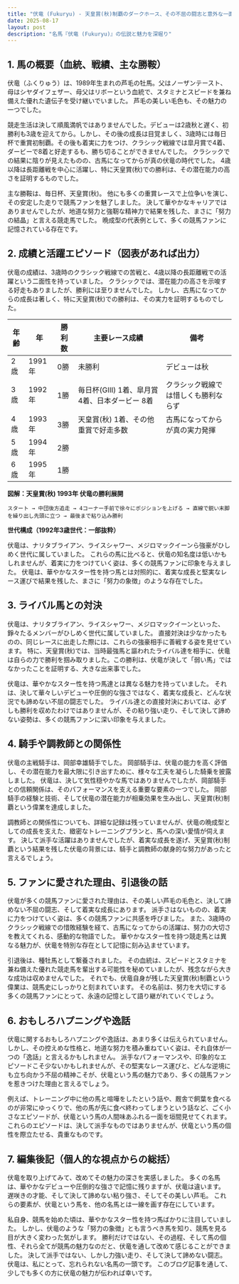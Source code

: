 ```yaml
---
title: "伏竜 (Fukuryu) - 天皇賞(秋)制覇のダークホース、その不屈の闘志と意外な一面"
date: 2025-08-17
layout: post
description: "名馬『伏竜 (Fukuryu)』の伝説と魅力を深堀り"
---
```


## 1. 馬の概要（血統、戦績、主な勝鞍）

伏竜（ふくりゅう）は、1989年生まれの芦毛の牡馬。父はノーザンテースト、母はシヤダイフェザー、母父はリボーという血統で、スタミナとスピードを兼ね備えた優れた遺伝子を受け継いでいました。  芦毛の美しい毛色も、その魅力の一つでした。

競走生活は決して順風満帆ではありませんでした。デビューは2歳秋と遅く、初勝利も3歳を迎えてから。しかし、その後の成長は目覚ましく、3歳時には毎日杯で重賞初制覇。その後も着実に力をつけ、クラシック戦線では皐月賞で4着、ダービーで8着と好走するも、勝ち切ることができませんでした。  クラシックでの結果に陰りが見えたものの、古馬になってからが真の伏竜の時代でした。  4歳以降は長距離戦を中心に活躍し、特に天皇賞(秋)での勝利は、その潜在能力の高さを証明するものでした。

主な勝鞍は、毎日杯、天皇賞(秋)。  他にも多くの重賞レースで上位争いを演じ、その安定した走りで競馬ファンを魅了しました。  決して華やかなキャリアではありませんでしたが、地道な努力と強靭な精神力で結果を残した、まさに「努力の結晶」と言える競走馬でした。  晩成型の代表例として、多くの競馬ファンに記憶されている存在です。


## 2. 成績と活躍エピソード（図表があれば出力）

伏竜の成績は、3歳時のクラシック戦線での苦戦と、4歳以降の長距離戦での活躍という二面性を持っていました。  クラシックでは、潜在能力の高さを示唆する好走もありましたが、勝利には至りませんでした。  しかし、古馬になってからの成長は著しく、特に天皇賞(秋)での勝利は、その実力を証明するものでした。

| 年齢 | 年 | 勝利数 | 主要レース成績 | 備考 |
|---|---|---|---|---|
| 2歳 | 1991年 | 0勝 | 未勝利 | デビューは秋 |
| 3歳 | 1992年 | 1勝 | 毎日杯(GIII) 1着、皐月賞 4着、日本ダービー 8着 | クラシック戦線では惜しくも勝利ならず |
| 4歳 | 1993年 | 3勝 | 天皇賞(秋) 1着、その他重賞で好走多数 | 古馬になってからが真の実力発揮 |
| 5歳 | 1994年 | 2勝 |  |  |
| 6歳 | 1995年 | 1勝 |  |  |


**図解：天皇賞(秋) 1993年 伏竜の勝利展開**

```
スタート → 中団後方追走 → 4コーナー手前で徐々にポジションを上げる → 直線で鋭い末脚を繰り出し先頭に立つ → 最後まで粘り込み勝利
```

**世代構成（1992年3歳世代：一部抜粋）**

伏竜は、ナリタブライアン、ライスシャワー、メジロマックイーンら強豪がひしめく世代に属していました。  これらの馬に比べると、伏竜の知名度は低いかもしれませんが、着実に力をつけていく姿は、多くの競馬ファンに印象を与えました。  伏竜は、華やかなスター性を持つ馬とは対照的に、着実な成長と堅実なレース運びで結果を残した、まさに「努力の象徴」のような存在でした。


## 3. ライバル馬との対決

伏竜は、ナリタブライアン、ライスシャワー、メジロマックイーンといった、錚々たるメンバーがひしめく世代に属していました。  直接対決は少なかったものの、同じレースに出走した際には、これらの強豪相手に善戦する姿を見せています。  特に、天皇賞(秋)では、当時最強馬と謳われたライバル達を相手に、伏竜は自らの力で勝利を掴み取りました。この勝利は、伏竜が決して「弱い馬」ではなかったことを証明する、大きな出来事でした。

伏竜は、華やかなスター性を持つ馬達とは異なる魅力を持っていました。  それは、決して華々しいデビューや圧倒的な強さではなく、着実な成長と、どんな状況でも諦めない不屈の闘志でした。  ライバル達との直接対決においては、必ずしも勝利を収めたわけではありませんが、その粘り強い走り、そして決して諦めない姿勢は、多くの競馬ファンに深い印象を与えました。


## 4. 騎手や調教師との関係性

伏竜の主戦騎手は、岡部幸雄騎手でした。  岡部騎手は、伏竜の能力を高く評価し、その潜在能力を最大限に引き出すために、様々な工夫を凝らした騎乗を披露しました。  伏竜は、決して気性穏やかな馬ではありませんでしたが、岡部騎手との信頼関係は、そのパフォーマンスを支える重要な要素の一つでした。  岡部騎手の経験と技術、そして伏竜の潜在能力が相乗効果を生み出し、天皇賞(秋)制覇という偉業を達成しました。

調教師との関係性についても、詳細な記録は残っていませんが、伏竜の晩成型としての成長を支えた、緻密なトレーニングプランと、馬への深い愛情が伺えます。  決して派手な活躍はありませんでしたが、着実な成長を遂げ、天皇賞(秋)制覇という結果を残した伏竜の背景には、騎手と調教師の献身的な努力があったと言えるでしょう。


## 5. ファンに愛された理由、引退後の話

伏竜が多くの競馬ファンに愛された理由は、その美しい芦毛の毛色と、決して諦めない不屈の闘志、そして着実な成長にあります。  派手さはないものの、着実に力をつけていく姿は、多くの競馬ファンに共感を呼びました。  また、3歳時のクラシック戦線での惜敗経験を経て、古馬になってからの活躍は、努力の大切さを教えてくれる、感動的な物語でした。  華やかなスター性を持つ競走馬とは異なる魅力が、伏竜を特別な存在として記憶に刻み込ませています。

引退後は、種牡馬として繋養されました。  その血統は、スピードとスタミナを兼ね備えた優れた競走馬を輩出する可能性を秘めていましたが、残念ながら大きな成功は収めませんでした。  それでも、伏竜自身が残した天皇賞(秋)制覇という偉業は、競馬史にしっかりと刻まれています。  その名前は、努力を大切にする多くの競馬ファンにとって、永遠の記憶として語り継がれていくでしょう。


## 6. おもしろハプニングや逸話

伏竜に関するおもしろハプニングや逸話は、あまり多くは伝えられていません。  しかし、その控えめな性格と、地道な努力を積み重ねていく姿は、それ自体が一つの「逸話」と言えるかもしれません。  派手なパフォーマンスや、印象的なエピソードこそ少ないかもしれませんが、その堅実なレース運びと、どんな逆境にも立ち向かう不屈の精神こそが、伏竜という馬の魅力であり、多くの競馬ファンを惹きつけた理由と言えるでしょう。

例えば、トレーニング中に他の馬と喧嘩をしたという話や、厩舎で飼葉を食べるのが非常にゆっくりで、他の馬が先に食べ終わってしまうという話など、ごく小さなエピソードが、伏竜という馬の人間味あふれる一面を垣間見せてくれます。  これらのエピソードは、決して派手なものではありませんが、伏竜という馬の個性を際立たせる、貴重なものです。


## 7. 編集後記（個人的な視点からの総括）

伏竜を取り上げてみて、改めてその魅力の深さを実感しました。  多くの名馬は、華やかなデビューや圧倒的な強さで記憶に残りますが、伏竜は違います。  遅咲きの才能、そして決して諦めない粘り強さ、そしてその美しい芦毛。  これらの要素が、伏竜という馬を、他の名馬とは一線を画す存在にしています。

私自身、競馬を始めた頃は、華やかなスター性を持つ馬ばかりに注目していました。  しかし、伏竜のような「努力の象徴」とも言うべき馬を知り、競馬を見る目が大きく変わった気がします。  勝利だけではない、その過程、そして馬の個性、それら全てが競馬の魅力なのだと、伏竜を通して改めて感じることができました。  決して派手ではない、しかし力強い走り、そして決して諦めない闘志。  伏竜は、私にとって、忘れられない名馬の一頭です。  このブログ記事を通して、少しでも多くの方に伏竜の魅力が伝われば幸いです。
